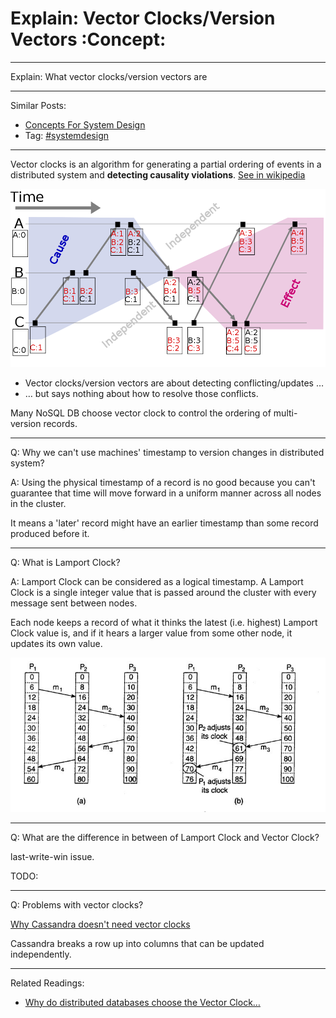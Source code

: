 # Explain: Vector Clocks/Version Vectors     :Concept:


---

Explain: What vector clocks/version vectors are  

---

Similar Posts:  
-   [Concepts For System Design](https://code.dennyzhang.com/design-concept)
-   Tag: [#systemdesign](https://code.dennyzhang.com/tag/systemdesign)

---

Vector clocks is an algorithm for generating a partial ordering of events in a distributed system and **detecting causality violations**. [See in wikipedia](https://en.wikipedia.org/wiki/Vector_clock)  

![img](//raw.githubusercontent.com/DennyZhang/images/master/design/vector-clock.png)  

-   Vector clocks/version vectors are about detecting conflicting/updates &#x2026;
-   &#x2026; but says nothing about how to resolve those conflicts.

Many NoSQL DB choose vector clock to control the ordering of multi-version records.  

---

Q: Why we can't use machines' timestamp to version changes in distributed system?  

A: Using the physical timestamp of a record is no good because you can't guarantee that time will move forward in a uniform manner across all nodes in the cluster.  

It means a 'later' record might have an earlier timestamp than some record produced before it.  

---

Q: What is Lamport Clock?  

A: Lamport Clock can be considered as a logical timestamp. A Lamport Clock is a single integer value that is passed around the cluster with every message sent between nodes.  

Each node keeps a record of what it thinks the latest (i.e. highest) Lamport Clock value is, and if it hears a larger value from some other node, it updates its own value.  

![img](//raw.githubusercontent.com/DennyZhang/images/master/design/lamport-sample.jpg)  

---

Q: What are the difference in between of Lamport Clock and Vector Clock?  

last-write-win issue.  

TODO:  

---

Q: Problems with vector clocks?  

[Why Cassandra doesn't need vector clocks](https://www.datastax.com/dev/blog/why-cassandra-doesnt-need-vector-clocks)  

Cassandra breaks a row up into columns that can be updated independently.  

---

Related Readings:  
-   [Why do distributed databases choose the Vector Clock&#x2026;](https://goo.gl/Nx77nZ)